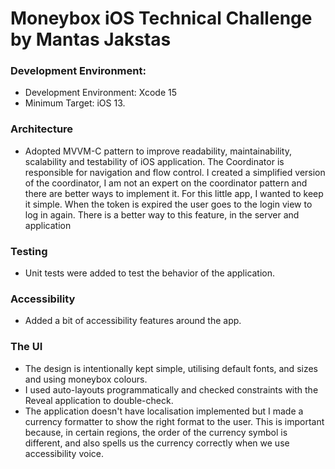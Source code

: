 
# Moneybox iOS Technical Challenge by Mantas Jakstas

### Development Environment:
 - Development Environment: Xcode 15
 - Minimum Target: iOS 13.

### Architecture 

- Adopted MVVM-C pattern to improve readability, maintainability, scalability and testability of iOS application. The Coordinator is responsible for navigation and flow control. I created a simplified version of the coordinator, I am not an expert on the coordinator pattern and there are better ways to implement it. For this little app, I wanted to keep it simple. When the token is expired the user goes to the login view to log in again. There is a better way to this feature, in the server and application
 
### Testing
- Unit tests were added to test the behavior of the application.

### Accessibility 
- Added a bit of accessibility features around the app.

### The UI
- The design is intentionally kept simple, utilising default fonts, and sizes and using moneybox colours.
- I used auto-layouts programmatically and checked constraints with the Reveal application to double-check.
- The application doesn't have localisation implemented but I made a currency formatter to show the right format to the user. This is important because, in certain regions, the order of the currency symbol is different, and also spells us the currency correctly when we use accessibility voice.

